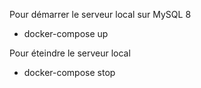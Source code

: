 Pour démarrer le serveur local sur MySQL 8
- docker-compose up

Pour éteindre le serveur local
- docker-compose stop
